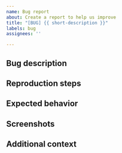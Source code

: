 ```yaml
---
name: Bug report
about: Create a report to help us improve
title: "[BUG] {{ short-description }}"
labels: bug
assignees: ''

---
```


## Bug description
<!-- A clear and concise description of what the bug is. -->

## Reproduction steps
<!-- explain how to reproduce the bug here. -->

## Expected behavior
<!--  A clear and concise description of what you expected to happen. -->

## Screenshots
<!-- If applicable, add screenshots to help explain your problem. -->

## Additional context
<!-- Add any other context about the problem here. -->